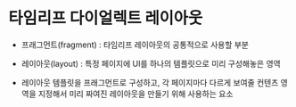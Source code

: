 # 타임리프 다이얼렉트 레이아웃
- 프래그먼트(fragment)
: 타임리프 레이아웃의 공통적으로 사용할 부분

- 레이아웃(layout)
: 특정 페이지에 UI를 하나의 템플릿으로 미리 구성해놓은 영역
* 레이아웃 템플릿을 프래그먼트로 구성하고,
  각 페이지마다 다르게 보여줄 컨텐츠 영역을 지정해서
  미리 짜여진 레이아웃을 만들기 위해 사용하는 요소
